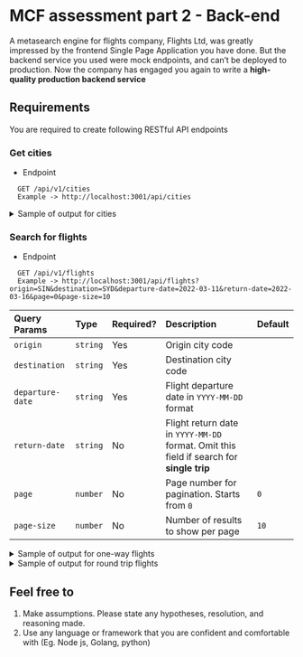 # MCF assessment part 2 - Back-end

A metasearch engine for flights company, Flights Ltd, was greatly impressed by the frontend Single Page Application you have done. But the backend service you used were mock endpoints, and can’t be deployed to production. Now the company has engaged you again to write a **high-quality production backend service**

## Requirements
You are required to create following RESTful API endpoints


### Get cities
- Endpoint
```http
  GET /api/v1/cities
  Example -> http://localhost:3001/api/cities
```

<details>
  <summary>Sample of output for cities</summary>

  ```javascript
  {
      "data": {
          "total": 2,
          "result": [
              {
                  "code": "SIN",
                  "name": "Singapore",
                  "country": "Singapore"
              },
              {
                  "code": "SYD",
                  "name": "Sydney",
                  "country": "Australia"
              }
          ]
      }
  }
  ```
</details>



### Search for flights
- Endpoint
```http
  GET /api/v1/flights
  Example -> http://localhost:3001/api/flights?origin=SIN&destination=SYD&departure-date=2022-03-11&return-date=2022-03-16&page=0&page-size=10
```
| Query Params     | Type     | Required? | Description                                                                              | Default |
| :--------------- | :------- |:----------| :--------------------------------------------------------------------------------------- | :------ |
| `origin`         | `string` | Yes       | Origin city code                                                                         |         |
| `destination`    | `string` | Yes       | Destination city code                                                                    |         |
| `departure-date` | `string` | Yes       | Flight departure date in `YYYY-MM-DD` format                                             |         |
| `return-date`    | `string` | No        | Flight return date in `YYYY-MM-DD` format. Omit this field if search for **single trip** |         |
| `page`           | `number` | No        | Page number for pagination. Starts from `0`                                              | `0`     |
| `page-size`      | `number` | No        | Number of results to show per page                                                       | `10`    |


<details>
  <summary>Sample of output for one-way flights</summary>

  ```javascript
  {
      "data": {
          "total": 2,
          "result": [
              {
                  "id": 2,
                  "iata": "SQ",
                  "flightNo": "SQ-318",
                  "price": {
                      "amount": 1057,
                      "currency": "SGD"
                  },
                  "from": {
                      "code": "SIN",
                      "name": "Singapore",
                      "country": "Singapore"
                  },
                  "to": {
                      "code": "SYD",
                      "name": "Sydney",
                      "country": "Australia"
                  },
                  "time": {
                      "departure": "2022-04-10T21:50:00+08:00",
                      "arrival": "2022-04-11T12:40:00+08:00",
                      "duration": "14h50m"
                  }
              },
              {
                  "id": 32,
                  "iata": "QF",
                  "flightNo": "QF-563",
                  "price": {
                      "amount": 242,
                      "currency": "SGD"
                  },
                  "from": {
                      "code": "SIN",
                      "name": "Singapore",
                      "country": "Singapore"
                  },
                  "to": {
                      "code": "SYD",
                      "name": "Sydney",
                      "country": "Australia"
                  },
                  "time": {
                      "departure": "2022-04-10T16:30:00+08:00",
                      "arrival": "2022-04-11T02:35:00+08:00",
                      "duration": "10h5m"
                  }
              }
          ]
      }
  }
```
</details>


<details>
  <summary>Sample of output for round trip flights</summary>

  ```javascript
  {
      "data": {
          "total": 2,
          "result": [
              {
                  "departingFlight": {
                      "id": 2,
                      "iata": "SQ",
                      "flightNo": "SQ-318",
                      "price": {
                          "amount": 1057,
                          "currency": "SGD"
                      },
                      "from": {
                          "code": "SIN",
                          "name": "Singapore",
                          "country": "Singapore"
                      },
                      "to": {
                          "code": "SYD",
                          "name": "Sydney",
                          "country": "Australia"
                      },
                      "time": {
                          "departure": "2022-04-10T21:50:00+08:00",
                          "arrival": "2022-04-11T12:40:00+08:00",
                          "duration": "14h50m"
                      }
                  },
                  "returningFlight": {
                      "id": 10,
                      "iata": "SQ",
                      "flightNo": "SQ-548",
                      "price": {
                          "amount": 623,
                          "currency": "SGD"
                      },
                      "from": {
                          "code": "SYD",
                          "name": "Sydney",
                          "country": "Australia"
                      },
                      "to": {
                          "code": "SIN",
                          "name": "Singapore",
                          "country": "Singapore"
                      },
                      "time": {
                          "departure": "2022-04-17T23:20:00+08:00",
                          "arrival": "2022-04-18T13:20:00+08:00",
                          "duration": "14h0m"
                      }
                  }
              },
              {
                  "departingFlight": {
                      "id": 2,
                      "iata": "SQ",
                      "flightNo": "SQ-318",
                      "price": {
                          "amount": 1057,
                          "currency": "SGD"
                      },
                      "from": {
                          "code": "SIN",
                          "name": "Singapore",
                          "country": "Singapore"
                      },
                      "to": {
                          "code": "SYD",
                          "name": "Sydney",
                          "country": "Australia"
                      },
                      "time": {
                          "departure": "2022-04-10T21:50:00+08:00",
                          "arrival": "2022-04-11T12:40:00+08:00",
                          "duration": "14h50m"
                      }
                  },
                  "returningFlight": {
                      "id": 789,
                      "iata": "SQ",
                      "flightNo": "SQ-725",
                      "price": {
                          "amount": 565,
                          "currency": "SGD"
                      },
                      "from": {
                          "code": "SYD",
                          "name": "Sydney",
                          "country": "Australia"
                      },
                      "to": {
                          "code": "SIN",
                          "name": "Singapore",
                          "country": "Singapore"
                      },
                      "time": {
                          "departure": "2022-04-17T05:50:00+08:00",
                          "arrival": "2022-04-17T20:40:00+08:00",
                          "duration": "14h50m"
                      }
                  }
              }
          ]
      }
  }
  ```
</details>


## Feel free to 
1. Make assumptions. Please state any hypotheses, resolution, and reasoning made.
2. Use any language or framework that you are confident and comfortable with (Eg. Node js, Golang, python)

